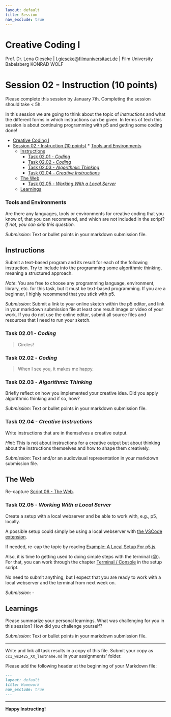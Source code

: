 ```yaml
---
layout: default
title: Session
nav_exclude: true
---
```



# Creative Coding I

Prof. Dr. Lena Gieseke \| l.gieseke@filmuniversitaet.de  \| Film University Babelsberg KONRAD WOLF
  


# Session 02 - Instruction (10 points)

Please complete this session by January 7th. Completing the session should take < 5h.  

In this session we are going to think about the topic of *instructions* and what the different forms in which instructions can be given. In terms of tech this session is about continuing programming with p5 and getting some coding done!

* [Creative Coding I](#creative-coding-i)
* [Session 02 - Instruction (10 points)](#session-02---instruction-10-points)
        * [Tools and Environments](#tools-and-environments)
    * [Instructions](#instructions)
        * [Task 02.01 - *Coding*](#task-0201---coding)
        * [Task 02.02 - *Coding*](#task-0202---coding)
        * [Task 02.03 - *Algorithmic Thinking*](#task-0203---algorithmic-thinking)
        * [Task 02.04 - *Creative Instructions*](#task-0204---creative-instructions)
    * [The Web](#the-web)
        * [Task 02.05 - *Working With a Local Server*](#task-0205---working-with-a-local-server)
    * [Learnings](#learnings)


### Tools and Environments

Are there any languages, tools or environments for creative coding that you know of, that you can recommend, and which are not included in the script? *If not, you can skip this question.*

*Submission*: Text or bullet points in your markdown submission file.  


## Instructions

Submit a text-based program and its result for each of the following instruction. Try to include into the programming some algorithmic thinking, meaning a structured approach.

*Note*: You are free to choose any programming language, environment, library, etc. for this task, but it must be text-based programming. If you are a beginner, I highly recommend that you stick with p5. 

*Submission*: Submit a link to your online sketch within the p5 editor, and link in your markdown submission file at least one result image or video of your work. If you do not use the online editor, submit all source files and resources that I need to run your sketch.


### Task 02.01 - *Coding*

> Circles!



### Task 02.02 - *Coding*

> When I see you, it makes me happy.

### Task 02.03 - *Algorithmic Thinking*

Briefly reflect on how you implemented your creative idea. Did you apply algorithmic thinking and if so, how?

*Submission*: Text or bullet points in your markdown submission file.  


### Task 02.04 - *Creative Instructions*

Write instructions that are in themselves a creative output. 

*Hint:* This is not about instructions for a creative output but about thinking about the instructions themselves and how to shape them creatively.

*Submission*: Text and/or an audiovisual representation in your markdown submission file.  


## The Web 

Re-capture [Script 06 - The Web](../../02_scripts/cc1_ws2425_06_web_script.md).

### Task 02.05 - *Working With a Local Server*

Create a setup with a local webserver and be able to work with, e.g., p5, locally. 

A possible setup could simply be using a local webserver with [the VSCode extension](../../02_scripts/cc1_ws2425_02_setup_script.md#webservers).

If needed, re-cap the topic by reading [Example: A Local Setup For p5.js](../../02_scripts/cc1_ws2425_02_setup_script.md#example-a-local-setup-for-p5js).

Also, it is time to getting used to doing simple steps with the terminal (😱). For that, you can work through the chapter [Terminal / Console](..//02_scripts/cc1_ws2425_02_setup_script.md#terminal--console) in the setup script.

No need to submit anything, but I expect that you are ready to work with a local webserver and the terminal from next week on.

*Submission*: -


## Learnings

Please summarize your personal learnings. What was challenging for you in this session? How did you challenge yourself?

*Submission*: Text or bullet points in your markdown submission file.  


---

Write and link all task results in a copy of this file. Submit your copy as `cc1_ws2425_XX_lastname.md` in your assignments' folder.

Please add the following header at the beginning of your Markdown file:

```md
---
layout: default
title: Homework
nav_exclude: true
---
```

---


**Happy Instructing!**
